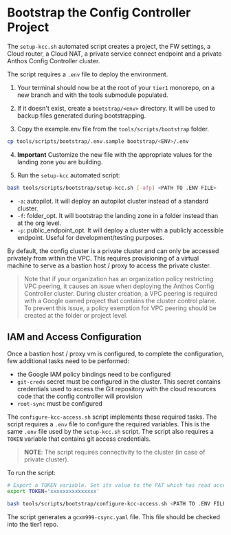 # Bootstrap the Config Controller Project

The `setup-kcc.sh` automated script creates a project, the FW settings, a Cloud router, a Cloud NAT, a private service connect endpoint and a private Anthos Config Controller cluster.

The script requires a `.env` file to deploy the environment.

1. Your terminal should now be at the root of your `tier1` monorepo, on a new branch and with the tools submodule populated.

2. If it doesn't exist, create a `bootstrap/<env>` directory. It will be used to backup files generated during bootstrapping.

3. Copy the example.env file from the `tools/scripts/bootstrap` folder.

```bash
cp tools/scripts/bootstrap/.env.sample bootstrap/<ENV>/.env
```

4. **Important** Customize the new file with the appropriate values for the landing zone you are building.

5. Run the `setup-kcc` automated script:

```bash
bash tools/scripts/bootstrap/setup-kcc.sh [-afp] <PATH TO .ENV FILE>
```
- `-a`: autopilot. It will deploy an autopilot cluster instead of a standard cluster.
- `-f`: folder_opt. It will bootstrap the landing zone in a folder instead than at the org level.
- `-p`: public_endpoint_opt. It will deploy a cluster with a publicly accessible endpoint. Useful for development/testing purposes.

By default, the config cluster is a private cluster and can only be accessed privately from within the VPC. This requires provisioning of a virtual machine to serve as a bastion host / proxy to access the private cluster.

> Note that if your organization has an organization policy restricting VPC peering, it causes an issue when deploying the Anthos Config Controller cluster.  During cluster creation, a VPC peering is required with a Google owned project that contains the cluster control plane. To prevent this issue, a policy exemption for VPC peering should be created at the folder or project level.

## IAM and Access Configuration

Once a bastion host / proxy vm is configured, to complete the configuration, few additional tasks need to be performed:
- the Google IAM policy bindings need to be configured
- `git-creds` secret must be configured in the cluster. This secret contains credentials used to access the Git repository with the cloud resources code that the config controller will provision
- `root-sync` must be configured

The `configure-kcc-access.sh` script implements these required tasks. The script requires a `.env` file to configure the required variables.  This is the same `.env` file used by the `setup-kcc.sh` script. The script also requires a `TOKEN` variable that contains git access credentials.

> **NOTE**: The script requires connectivity to the cluster (in case of private cluster).

To run the script:

```bash
# Export a TOKEN variable. Set its value to the PAT which has read access to the tier1 monorepo.
export TOKEN='xxxxxxxxxxxxxxx'

bash tools/scripts/bootstrap/configure-kcc-access.sh <PATH TO .ENV FILE>
```

The script generates a `gcxm999-csync.yaml` file. This file should be checked into the tier1 repo.